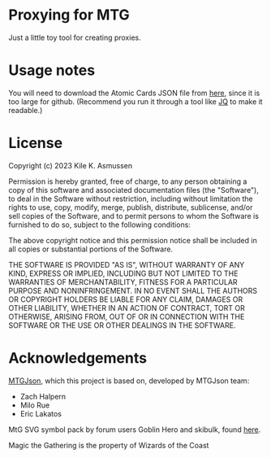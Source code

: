 # Proxying for MTG

Just a little toy tool for creating proxies.

# Usage notes

You will need to download the Atomic Cards JSON file from [here](https://mtgjson.com/downloads/all-files/#atomiccards), since it is too large for github. (Recommend you run it through a tool like [JQ](https://jqlang.github.io/jq/) to make it readable.)

# License

Copyright (c) 2023 Kile K. Asmussen

Permission is hereby granted, free of charge, to any person obtaining a copy
of this software and associated documentation files (the "Software"), to deal
in the Software without restriction, including without limitation the rights
to use, copy, modify, merge, publish, distribute, sublicense, and/or sell
copies of the Software, and to permit persons to whom the Software is
furnished to do so, subject to the following conditions:

The above copyright notice and this permission notice shall be included in all
copies or substantial portions of the Software.

THE SOFTWARE IS PROVIDED "AS IS", WITHOUT WARRANTY OF ANY KIND, EXPRESS OR
IMPLIED, INCLUDING BUT NOT LIMITED TO THE WARRANTIES OF MERCHANTABILITY,
FITNESS FOR A PARTICULAR PURPOSE AND NONINFRINGEMENT. IN NO EVENT SHALL THE
AUTHORS OR COPYRIGHT HOLDERS BE LIABLE FOR ANY CLAIM, DAMAGES OR OTHER
LIABILITY, WHETHER IN AN ACTION OF CONTRACT, TORT OR OTHERWISE, ARISING FROM,
OUT OF OR IN CONNECTION WITH THE SOFTWARE OR THE USE OR OTHER DEALINGS IN THE
SOFTWARE.

# Acknowledgements

[MTGJson](https://mtgjson.com/), which this project is based on, developed by MTGJson team:

- Zach Halpern
- Milo Rue
- Eric Lakatos

MtG SVG symbol pack by forum users Goblin Hero and skibulk, found [here](https://www.slightlymagic.net/forum/viewtopic.php?t=4430).

Magic the Gathering is the property of Wizards of the Coast